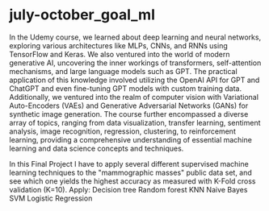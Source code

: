 # july-october_goal_ml
In the Udemy course, we learned about deep learning and neural networks, exploring various architectures like MLPs, CNNs, and RNNs using TensorFlow and Keras.
We also ventured into the world of modern generative AI, uncovering the inner workings of transformers, self-attention mechanisms, and 
large language models such as GPT. The practical application of this knowledge involved utilizing the OpenAI API for GPT and ChatGPT and even fine-tuning GPT models with 
custom training data. Additionally, we ventured into the realm of computer vision with Variational Auto-Encoders (VAEs) and Generative Adversarial Networks (GANs) for 
synthetic image generation. The course further encompassed a diverse array of topics, ranging from data visualization, transfer learning, sentiment analysis, 
image recognition, regression, clustering, to reinforcement learning, providing a comprehensive understanding of essential machine learning and data science concepts and techniques.


In this Final Project I have to apply several different supervised machine learning techniques to the "mammographic masses" public data set, and see which one yields the
highest accuracy as measured with K-Fold cross validation (K=10). Apply:
Decision tree
Random forest
KNN
Naive Bayes
SVM
Logistic Regression
